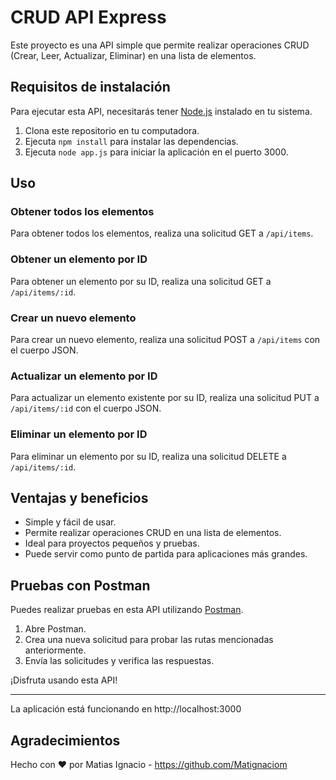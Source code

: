 # CRUD API Express

Este proyecto es una API simple que permite realizar operaciones CRUD (Crear, Leer, Actualizar, Eliminar) en una lista de elementos. 

## Requisitos de instalación

Para ejecutar esta API, necesitarás tener [Node.js](https://nodejs.org/) instalado en tu sistema.

1. Clona este repositorio en tu computadora.
2. Ejecuta `npm install` para instalar las dependencias.
3. Ejecuta `node app.js` para iniciar la aplicación en el puerto 3000.

## Uso

### Obtener todos los elementos

Para obtener todos los elementos, realiza una solicitud GET a `/api/items`.

### Obtener un elemento por ID

Para obtener un elemento por su ID, realiza una solicitud GET a `/api/items/:id`.

### Crear un nuevo elemento

Para crear un nuevo elemento, realiza una solicitud POST a `/api/items` con el cuerpo JSON.

### Actualizar un elemento por ID

Para actualizar un elemento existente por su ID, realiza una solicitud PUT a `/api/items/:id` con el cuerpo JSON.

### Eliminar un elemento por ID

Para eliminar un elemento por su ID, realiza una solicitud DELETE a `/api/items/:id`.

## Ventajas y beneficios

- Simple y fácil de usar.
- Permite realizar operaciones CRUD en una lista de elementos.
- Ideal para proyectos pequeños y pruebas.
- Puede servir como punto de partida para aplicaciones más grandes.

## Pruebas con Postman

Puedes realizar pruebas en esta API utilizando [Postman](https://www.postman.com/).

1. Abre Postman.
2. Crea una nueva solicitud para probar las rutas mencionadas anteriormente.
3. Envía las solicitudes y verifica las respuestas.

¡Disfruta usando esta API!

---

La aplicación está funcionando en http://localhost:3000

## Agradecimientos

Hecho con ❤️ por Matias Ignacio - https://github.com/Matignaciom
